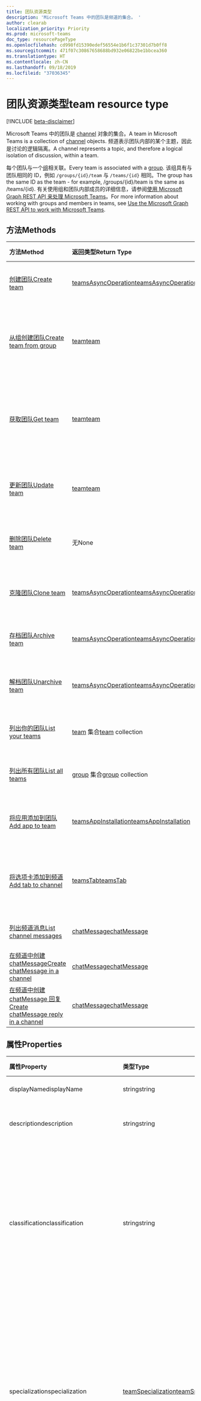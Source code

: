 ```yaml
---
title: 团队资源类型
description: 'Microsoft Teams 中的团队是频道的集合。 '
author: clearab
localization_priority: Priority
ms.prod: microsoft-teams
doc_type: resourcePageType
ms.openlocfilehash: cd998fd15390edef56554e1b6f1c37301d7b0ff8
ms.sourcegitcommit: 471f07c30867658688bd932e06822be1bbcea360
ms.translationtype: HT
ms.contentlocale: zh-CN
ms.lasthandoff: 09/18/2019
ms.locfileid: "37036345"
---
```

# <a name="team-resource-type"></a><span data-ttu-id="e5203-103">团队资源类型</span><span class="sxs-lookup"><span data-stu-id="e5203-103">team resource type</span></span>

[!INCLUDE [beta-disclaimer](../../includes/beta-disclaimer.md)]

<span data-ttu-id="e5203-104">Microsoft Teams 中的团队是 [channel](channel.md) 对象的集合。</span><span class="sxs-lookup"><span data-stu-id="e5203-104">A team in Microsoft Teams is a collection of [channel](channel.md) objects.</span></span> <span data-ttu-id="e5203-105">频道表示团队内部的某个主题，因此是讨论的逻辑隔离。</span><span class="sxs-lookup"><span data-stu-id="e5203-105">A channel represents a topic, and therefore a logical isolation of discussion, within a team.</span></span>

<span data-ttu-id="e5203-106">每个团队与一个[组](../resources/group.md)相关联。</span><span class="sxs-lookup"><span data-stu-id="e5203-106">Every team is associated with a [group](../resources/group.md).</span></span> <span data-ttu-id="e5203-107">该组具有与团队相同的 ID，例如 `/groups/{id}/team` 与 `/teams/{id}` 相同。</span><span class="sxs-lookup"><span data-stu-id="e5203-107">The group has the same ID as the team - for example, /groups/{id}/team is the same as /teams/{id}.</span></span> <span data-ttu-id="e5203-108">有关使用组和团队内部成员的详细信息，请参阅[使用 Microsoft Graph REST API 来处理 Microsoft Teams](teams-api-overview.md)。</span><span class="sxs-lookup"><span data-stu-id="e5203-108">For more information about working with groups and members in teams, see [Use the Microsoft Graph REST API to work with Microsoft Teams](teams-api-overview.md).</span></span>

## <a name="methods"></a><span data-ttu-id="e5203-109">方法</span><span class="sxs-lookup"><span data-stu-id="e5203-109">Methods</span></span>

| <span data-ttu-id="e5203-110">方法</span><span class="sxs-lookup"><span data-stu-id="e5203-110">Method</span></span>       | <span data-ttu-id="e5203-111">返回类型</span><span class="sxs-lookup"><span data-stu-id="e5203-111">Return Type</span></span>  |<span data-ttu-id="e5203-112">说明</span><span class="sxs-lookup"><span data-stu-id="e5203-112">Description</span></span>|
|:---------------|:--------|:----------|
|[<span data-ttu-id="e5203-113">创建团队</span><span class="sxs-lookup"><span data-stu-id="e5203-113">Create team</span></span>](../api/team-post.md) | [<span data-ttu-id="e5203-114">teamsAsyncOperation</span><span class="sxs-lookup"><span data-stu-id="e5203-114">teamsAsyncOperation</span></span>](teamsasyncoperation.md) | <span data-ttu-id="e5203-115">从头开始创建团队。</span><span class="sxs-lookup"><span data-stu-id="e5203-115">Create a team from scratch.</span></span> |
|[<span data-ttu-id="e5203-116">从组创建团队</span><span class="sxs-lookup"><span data-stu-id="e5203-116">Create team from group</span></span>](../api/team-put-teams.md) | [<span data-ttu-id="e5203-117">team</span><span class="sxs-lookup"><span data-stu-id="e5203-117">team</span></span>](team.md) | <span data-ttu-id="e5203-118">创建新的团队，或向现有组添加团队。</span><span class="sxs-lookup"><span data-stu-id="e5203-118">Create a new team, or add a team to an existing group.</span></span>|
|[<span data-ttu-id="e5203-119">获取团队</span><span class="sxs-lookup"><span data-stu-id="e5203-119">Get team</span></span>](../api/team-get.md) | [<span data-ttu-id="e5203-120">team</span><span class="sxs-lookup"><span data-stu-id="e5203-120">team</span></span>](team.md) | <span data-ttu-id="e5203-121">检索指定团队的属性和关系。</span><span class="sxs-lookup"><span data-stu-id="e5203-121">Retrieve the properties and relationships of the specified team.</span></span>|
|[<span data-ttu-id="e5203-122">更新团队</span><span class="sxs-lookup"><span data-stu-id="e5203-122">Update team</span></span>](../api/team-update.md) | [<span data-ttu-id="e5203-123">team</span><span class="sxs-lookup"><span data-stu-id="e5203-123">team</span></span>](team.md) |<span data-ttu-id="e5203-124">更新指定团队的属性。</span><span class="sxs-lookup"><span data-stu-id="e5203-124">Update the properties of the specified team.</span></span> |
|[<span data-ttu-id="e5203-125">删除团队</span><span class="sxs-lookup"><span data-stu-id="e5203-125">Delete team</span></span>](/graph/api/group-delete?view=graph-rest-1.0) | <span data-ttu-id="e5203-126">无</span><span class="sxs-lookup"><span data-stu-id="e5203-126">None</span></span> |<span data-ttu-id="e5203-127">删除团队及其关联的组。</span><span class="sxs-lookup"><span data-stu-id="e5203-127">Delete the team and its associated group.</span></span> |
|[<span data-ttu-id="e5203-128">克隆团队</span><span class="sxs-lookup"><span data-stu-id="e5203-128">Clone team</span></span>](../api/team-clone.md) | [<span data-ttu-id="e5203-129">teamsAsyncOperation</span><span class="sxs-lookup"><span data-stu-id="e5203-129">teamsAsyncOperation</span></span>](../resources/teamsasyncoperation.md) |<span data-ttu-id="e5203-130">复制团队及其关联的组。</span><span class="sxs-lookup"><span data-stu-id="e5203-130">Copy the team and its associated group.</span></span> |
|[<span data-ttu-id="e5203-131">存档团队</span><span class="sxs-lookup"><span data-stu-id="e5203-131">Archive team</span></span>](../api/team-archive.md) | [<span data-ttu-id="e5203-132">teamsAsyncOperation</span><span class="sxs-lookup"><span data-stu-id="e5203-132">teamsAsyncOperation</span></span>](../resources/teamsasyncoperation.md) |<span data-ttu-id="e5203-133">将团队置于只读状态。</span><span class="sxs-lookup"><span data-stu-id="e5203-133">Put the team in a read-only state.</span></span> |
|[<span data-ttu-id="e5203-134">解档团队</span><span class="sxs-lookup"><span data-stu-id="e5203-134">Unarchive team</span></span>](../api/team-unarchive.md) | [<span data-ttu-id="e5203-135">teamsAsyncOperation</span><span class="sxs-lookup"><span data-stu-id="e5203-135">teamsAsyncOperation</span></span>](../resources/teamsasyncoperation.md) |<span data-ttu-id="e5203-136">将团队还原到读写状态。</span><span class="sxs-lookup"><span data-stu-id="e5203-136">Restore the team to a read-write state.</span></span> |
|[<span data-ttu-id="e5203-137">列出你的团队</span><span class="sxs-lookup"><span data-stu-id="e5203-137">List your teams</span></span>](../api/user-list-joinedteams.md) | <span data-ttu-id="e5203-138">[team](team.md) 集合</span><span class="sxs-lookup"><span data-stu-id="e5203-138">[team](team.md) collection</span></span> | <span data-ttu-id="e5203-139">列出你属于的团队。</span><span class="sxs-lookup"><span data-stu-id="e5203-139">List the teams you are a member of.</span></span> |
|[<span data-ttu-id="e5203-140">列出所有团队</span><span class="sxs-lookup"><span data-stu-id="e5203-140">List all teams</span></span>](/graph/teams-list-all-teams) | <span data-ttu-id="e5203-141">[group](group.md) 集合</span><span class="sxs-lookup"><span data-stu-id="e5203-141">[group](group.md) collection</span></span> | <span data-ttu-id="e5203-142">列出具有团队的所有组。</span><span class="sxs-lookup"><span data-stu-id="e5203-142">List all groups that have teams.</span></span> |
|[<span data-ttu-id="e5203-143">将应用添加到团队</span><span class="sxs-lookup"><span data-stu-id="e5203-143">Add app to team</span></span>](../api/teamsappinstallation-add.md) | [<span data-ttu-id="e5203-144">teamsAppInstallation</span><span class="sxs-lookup"><span data-stu-id="e5203-144">teamsAppInstallation</span></span>](teamsappinstallation.md) | <span data-ttu-id="e5203-145">将应用添加（安装）到团队。</span><span class="sxs-lookup"><span data-stu-id="e5203-145">Adds (installs) an app to a team.</span></span>|
|[<span data-ttu-id="e5203-146">将选项卡添加到频道</span><span class="sxs-lookup"><span data-stu-id="e5203-146">Add tab to channel</span></span>](../api/teamstab-add.md) | [<span data-ttu-id="e5203-147">teamsTab</span><span class="sxs-lookup"><span data-stu-id="e5203-147">teamsTab</span></span>](../resources/teamstab.md) | <span data-ttu-id="e5203-148">将选项卡添加（安装）到团队的频道。</span><span class="sxs-lookup"><span data-stu-id="e5203-148">Adds (installs) a tab to a team's channel.</span></span>|
|[<span data-ttu-id="e5203-149">列出频道消息</span><span class="sxs-lookup"><span data-stu-id="e5203-149">List channel messages</span></span>](../api/channel-list-messages.md)  | [<span data-ttu-id="e5203-150">chatMessage</span><span class="sxs-lookup"><span data-stu-id="e5203-150">chatMessage</span></span>](../resources/chatmessage.md) | [<span data-ttu-id="e5203-151">获取频道中的消息</span><span class="sxs-lookup"><span data-stu-id="e5203-151">Get messages in a channel</span></span>](../api/channel-list-messages.md) |
|[<span data-ttu-id="e5203-152">在频道中创建 chatMessage</span><span class="sxs-lookup"><span data-stu-id="e5203-152">Create chatMessage in a channel</span></span>](../api/channel-post-messages.md)  | [<span data-ttu-id="e5203-153">chatMessage</span><span class="sxs-lookup"><span data-stu-id="e5203-153">chatMessage</span></span>](../resources/chatmessage.md) | <span data-ttu-id="e5203-154">向频道发送消息。</span><span class="sxs-lookup"><span data-stu-id="e5203-154">Send a message to a channel</span></span> |
|[<span data-ttu-id="e5203-155">在频道中创建 chatMessage 回复</span><span class="sxs-lookup"><span data-stu-id="e5203-155">Create chatMessage reply in a channel</span></span>](../api/channel-post-messagereply.md) | [<span data-ttu-id="e5203-156">chatMessage</span><span class="sxs-lookup"><span data-stu-id="e5203-156">chatMessage</span></span>](../resources/chatmessage.md) | <span data-ttu-id="e5203-157">在频道中回复消息。</span><span class="sxs-lookup"><span data-stu-id="e5203-157">Reply to a message in a channel</span></span> |

## <a name="properties"></a><span data-ttu-id="e5203-158">属性</span><span class="sxs-lookup"><span data-stu-id="e5203-158">Properties</span></span>

| <span data-ttu-id="e5203-159">属性</span><span class="sxs-lookup"><span data-stu-id="e5203-159">Property</span></span> | <span data-ttu-id="e5203-160">类型</span><span class="sxs-lookup"><span data-stu-id="e5203-160">Type</span></span> | <span data-ttu-id="e5203-161">说明</span><span class="sxs-lookup"><span data-stu-id="e5203-161">Description</span></span> |
|:---------------|:--------|:----------|
|<span data-ttu-id="e5203-162">displayName</span><span class="sxs-lookup"><span data-stu-id="e5203-162">displayName</span></span>|<span data-ttu-id="e5203-163">string</span><span class="sxs-lookup"><span data-stu-id="e5203-163">string</span></span>| <span data-ttu-id="e5203-164">团队的名称。</span><span class="sxs-lookup"><span data-stu-id="e5203-164">The name of the team.</span></span> |
|<span data-ttu-id="e5203-165">description</span><span class="sxs-lookup"><span data-stu-id="e5203-165">description</span></span>|<span data-ttu-id="e5203-166">string</span><span class="sxs-lookup"><span data-stu-id="e5203-166">string</span></span>| <span data-ttu-id="e5203-167">组的说明（可选）。</span><span class="sxs-lookup"><span data-stu-id="e5203-167">An optional description for the team.</span></span> |
|<span data-ttu-id="e5203-168">classification</span><span class="sxs-lookup"><span data-stu-id="e5203-168">classification</span></span>|<span data-ttu-id="e5203-169">string</span><span class="sxs-lookup"><span data-stu-id="e5203-169">string</span></span>| <span data-ttu-id="e5203-170">标签（可选）。</span><span class="sxs-lookup"><span data-stu-id="e5203-170">An optional label.</span></span> <span data-ttu-id="e5203-171">通常说明团队的数据或业务敏感性。</span><span class="sxs-lookup"><span data-stu-id="e5203-171">Typically describes the data or business sensitivity of the team.</span></span> <span data-ttu-id="e5203-172">必须与租户目录中的一个预配置集匹配。</span><span class="sxs-lookup"><span data-stu-id="e5203-172">Must match one of a pre-configured set in the tenant's directory.</span></span> |
|<span data-ttu-id="e5203-173">specialization</span><span class="sxs-lookup"><span data-stu-id="e5203-173">specialization</span></span>|[<span data-ttu-id="e5203-174">teamSpecialization</span><span class="sxs-lookup"><span data-stu-id="e5203-174">teamSpecialization</span></span>](teamspecialization.md)| <span data-ttu-id="e5203-175">可选。</span><span class="sxs-lookup"><span data-stu-id="e5203-175">Optional.</span></span> <span data-ttu-id="e5203-176">指示团队是否适用于特定用例。</span><span class="sxs-lookup"><span data-stu-id="e5203-176">Indicates whether the team is intended for a particular use case.</span></span>  <span data-ttu-id="e5203-177">每个团队专用化都可以访问针对其用例的独特行为和体验。</span><span class="sxs-lookup"><span data-stu-id="e5203-177">Each team specialization has access to unique behaviors and experiences targeted to its use case.</span></span> |
|<span data-ttu-id="e5203-178">visibility</span><span class="sxs-lookup"><span data-stu-id="e5203-178">visibility</span></span>|[<span data-ttu-id="e5203-179">teamVisibilityType</span><span class="sxs-lookup"><span data-stu-id="e5203-179">teamVisibilityType</span></span>](teamvisibilitytype.md)| <span data-ttu-id="e5203-180">组和团队的可见性。</span><span class="sxs-lookup"><span data-stu-id="e5203-180">The visibility of a the group and team.</span></span> <span data-ttu-id="e5203-181">默认值为 Public。</span><span class="sxs-lookup"><span data-stu-id="e5203-181">Defaults to Public.</span></span> |
|<span data-ttu-id="e5203-182">funSettings</span><span class="sxs-lookup"><span data-stu-id="e5203-182">funSettings</span></span>|[<span data-ttu-id="e5203-183">teamFunSettings</span><span class="sxs-lookup"><span data-stu-id="e5203-183">teamFunSettings</span></span>](teamfunsettings.md) |<span data-ttu-id="e5203-184">用于配置团队中 Giphy、成员和贴纸使用情况的设置。</span><span class="sxs-lookup"><span data-stu-id="e5203-184">Settings to configure use of Giphy, memes, and stickers in the team.</span></span>|
|<span data-ttu-id="e5203-185">guestSettings</span><span class="sxs-lookup"><span data-stu-id="e5203-185">guestSettings</span></span>|[<span data-ttu-id="e5203-186">teamGuestSettings</span><span class="sxs-lookup"><span data-stu-id="e5203-186">teamGuestSettings</span></span>](teamguestsettings.md) |<span data-ttu-id="e5203-187">用于配置来宾是否可以在团队中创建、更新或删除频道的设置。</span><span class="sxs-lookup"><span data-stu-id="e5203-187">Settings to configure whether guests can create, update, or delete channels in the team.</span></span>|
|<span data-ttu-id="e5203-188">internalId</span><span class="sxs-lookup"><span data-stu-id="e5203-188">internalId</span></span> | <span data-ttu-id="e5203-189">字符串</span><span class="sxs-lookup"><span data-stu-id="e5203-189">string</span></span> | <span data-ttu-id="e5203-190">已在一些位置（如审核日志/[Office 365 管理活动 API](https://docs.microsoft.com/zh-CN/office/office-365-management-api/office-365-management-activity-api-reference)）使用的团队唯一 ID。</span><span class="sxs-lookup"><span data-stu-id="e5203-190">A unique ID for the team that has been used in a few places such as the audit log/[Office 365 Management Activity API](https://docs.microsoft.com/zh-CN/office/office-365-management-api/office-365-management-activity-api-reference).</span></span> |
|<span data-ttu-id="e5203-191">isArchived</span><span class="sxs-lookup"><span data-stu-id="e5203-191">isArchived</span></span>|<span data-ttu-id="e5203-192">Boolean</span><span class="sxs-lookup"><span data-stu-id="e5203-192">Boolean</span></span>|<span data-ttu-id="e5203-193">此团队是否处于只读模式。</span><span class="sxs-lookup"><span data-stu-id="e5203-193">Whether this team is in read-only mode.</span></span> |
|<span data-ttu-id="e5203-194">memberSettings</span><span class="sxs-lookup"><span data-stu-id="e5203-194">memberSettings</span></span>|[<span data-ttu-id="e5203-195">teamMemberSettings</span><span class="sxs-lookup"><span data-stu-id="e5203-195">teamMemberSettings</span></span>](teammembersettings.md) |<span data-ttu-id="e5203-196">用于配置成员是否可以在团队中执行某些操作（例如，创建频道和添加机器人）的设置。</span><span class="sxs-lookup"><span data-stu-id="e5203-196">Settings to configure whether members can perform certain actions, for example, create channels and add bots, in the team.</span></span>|
|<span data-ttu-id="e5203-197">messagingSettings</span><span class="sxs-lookup"><span data-stu-id="e5203-197">messagingSettings</span></span>|[<span data-ttu-id="e5203-198">teamMessagingSettings</span><span class="sxs-lookup"><span data-stu-id="e5203-198">teamMessagingSettings</span></span>](teammessagingsettings.md) |<span data-ttu-id="e5203-199">用于配置团队中的消息传递和提及的设置。</span><span class="sxs-lookup"><span data-stu-id="e5203-199">Settings to configure messaging and mentions in the team.</span></span>|
|<span data-ttu-id="e5203-200">discoverySettings</span><span class="sxs-lookup"><span data-stu-id="e5203-200">discoverySettings</span></span>|[<span data-ttu-id="e5203-201">teamDiscoverySettings</span><span class="sxs-lookup"><span data-stu-id="e5203-201">teamDiscoverySettings</span></span>](teamdiscoverysettings.md) |<span data-ttu-id="e5203-202">用于让他人配置团队可发现性的设置。</span><span class="sxs-lookup"><span data-stu-id="e5203-202">Settings to configure team discoverability by others.</span></span>|
|<span data-ttu-id="e5203-203">webUrl</span><span class="sxs-lookup"><span data-stu-id="e5203-203">webUrl</span></span>|<span data-ttu-id="e5203-204">string (readonly)</span><span class="sxs-lookup"><span data-stu-id="e5203-204">string (readonly)</span></span> | <span data-ttu-id="e5203-205">用于转到 Microsoft Teams 客户端中团队的超链接。</span><span class="sxs-lookup"><span data-stu-id="e5203-205">A hyperlink that will go to the team in the Microsoft Teams client.</span></span> <span data-ttu-id="e5203-206">这是在 Microsoft Teams 客户端中右键单击团队并选择**获取团队链接**时获取的 URL。</span><span class="sxs-lookup"><span data-stu-id="e5203-206">This is the URL that you get when you right-click a team in the Microsoft Teams client and select **Get link to team**.</span></span> <span data-ttu-id="e5203-207">应将此 URL 视为不透明的 blob，而不对其进行解析。</span><span class="sxs-lookup"><span data-stu-id="e5203-207">This URL should be treated as an opaque blob, and not parsed.</span></span> |

## <a name="relationships"></a><span data-ttu-id="e5203-208">关系</span><span class="sxs-lookup"><span data-stu-id="e5203-208">Relationships</span></span>

| <span data-ttu-id="e5203-209">关系</span><span class="sxs-lookup"><span data-stu-id="e5203-209">Relationship</span></span> | <span data-ttu-id="e5203-210">类型</span><span class="sxs-lookup"><span data-stu-id="e5203-210">Type</span></span> | <span data-ttu-id="e5203-211">说明</span><span class="sxs-lookup"><span data-stu-id="e5203-211">Description</span></span> |
|:---------------|:--------|:----------|
|<span data-ttu-id="e5203-212">channels</span><span class="sxs-lookup"><span data-stu-id="e5203-212">channels</span></span>|<span data-ttu-id="e5203-213">[channel](channel.md) 集合</span><span class="sxs-lookup"><span data-stu-id="e5203-213">[channel](channel.md) collection</span></span>|<span data-ttu-id="e5203-214">与团队相关的频道和消息的集合。</span><span class="sxs-lookup"><span data-stu-id="e5203-214">The collection of channels & messages associated with the team.</span></span>|
|<span data-ttu-id="e5203-215">installedApps</span><span class="sxs-lookup"><span data-stu-id="e5203-215">installedApps</span></span>|<span data-ttu-id="e5203-216">[teamsAppInstallation](teamsappinstallation.md) 集合</span><span class="sxs-lookup"><span data-stu-id="e5203-216">[teamsAppInstallation](teamsappinstallation.md) collection</span></span>|<span data-ttu-id="e5203-217">此团队中安装的应用。</span><span class="sxs-lookup"><span data-stu-id="e5203-217">The apps installed in this team.</span></span>|
|<span data-ttu-id="e5203-218">owners</span><span class="sxs-lookup"><span data-stu-id="e5203-218">owners</span></span>|[<span data-ttu-id="e5203-219">user</span><span class="sxs-lookup"><span data-stu-id="e5203-219">user</span></span>](user.md)| <span data-ttu-id="e5203-220">此团队的所有者列表。</span><span class="sxs-lookup"><span data-stu-id="e5203-220">The list of this team's owners.</span></span> <span data-ttu-id="e5203-221">目前，在使用应用程序权限创建团队时，必须指定一个所有者。</span><span class="sxs-lookup"><span data-stu-id="e5203-221">Currently, when creating a team using application permissions, exactly one owner must be specified.</span></span> <span data-ttu-id="e5203-222">当使用用户委派的权限时，不能指定任何所有者（当前用户是所有者）。</span><span class="sxs-lookup"><span data-stu-id="e5203-222">When using user delegated permissions, no owner can be specified (the current user is the owner).</span></span> <span data-ttu-id="e5203-223">必须将所有者指定为对象 ID (GUID)，而不是 UPN。</span><span class="sxs-lookup"><span data-stu-id="e5203-223">Owner must be specified as an object ID (GUID), not a UPN.</span></span> |
|<span data-ttu-id="e5203-224">operations</span><span class="sxs-lookup"><span data-stu-id="e5203-224">operations</span></span>|<span data-ttu-id="e5203-225">[teamsAsyncOperation](teamsasyncoperation.md) 集合</span><span class="sxs-lookup"><span data-stu-id="e5203-225">[teamsAsyncOperation](teamsasyncoperation.md) collection</span></span>| <span data-ttu-id="e5203-226">在此团队中运行过或正在运行的异步操作。</span><span class="sxs-lookup"><span data-stu-id="e5203-226">The async operations that ran or are running on this team.</span></span> | 
|<span data-ttu-id="e5203-227">primaryChannel</span><span class="sxs-lookup"><span data-stu-id="e5203-227">primaryChannel</span></span>|[<span data-ttu-id="e5203-228">频道</span><span class="sxs-lookup"><span data-stu-id="e5203-228">channel</span></span>](channel.md)| <span data-ttu-id="e5203-229">团队的常规频道。</span><span class="sxs-lookup"><span data-stu-id="e5203-229">The general channel for the team.</span></span> | 
|<span data-ttu-id="e5203-230">schedule</span><span class="sxs-lookup"><span data-stu-id="e5203-230">schedule</span></span>|[<span data-ttu-id="e5203-231">日程安排</span><span class="sxs-lookup"><span data-stu-id="e5203-231">schedule</span></span>](schedule.md)| <span data-ttu-id="e5203-232">此团队的排班安排。</span><span class="sxs-lookup"><span data-stu-id="e5203-232">The schedule of shifts for this team.</span></span>|
|<span data-ttu-id="e5203-233">template</span><span class="sxs-lookup"><span data-stu-id="e5203-233">template</span></span>|[<span data-ttu-id="e5203-234">teamsTemplate</span><span class="sxs-lookup"><span data-stu-id="e5203-234">teamsTemplate</span></span>](teamstemplate.md)| <span data-ttu-id="e5203-235">创建此团队时所使用的模板。</span><span class="sxs-lookup"><span data-stu-id="e5203-235">The template this team was created from.</span></span> <span data-ttu-id="e5203-236">请参阅[可用模板](https://docs.microsoft.com/zh-CN/MicrosoftTeams/get-started-with-teams-templates)。</span><span class="sxs-lookup"><span data-stu-id="e5203-236">See [available templates](https://docs.microsoft.com/zh-CN/MicrosoftTeams/get-started-with-teams-templates).</span></span> |

## <a name="json-representation"></a><span data-ttu-id="e5203-237">JSON 表示形式</span><span class="sxs-lookup"><span data-stu-id="e5203-237">JSON representation</span></span>

<span data-ttu-id="e5203-238">下面是资源的 JSON 表示形式。</span><span class="sxs-lookup"><span data-stu-id="e5203-238">The following is a JSON representation of the resource.</span></span>

<!-- {
  "blockType": "resource",
  "@odata.type": "microsoft.graph.team",
  "baseType": "microsoft.graph.entity"
}-->

```json
{
  "guestSettings": {"@odata.type": "microsoft.graph.teamGuestSettings"},
  "memberSettings": {"@odata.type": "microsoft.graph.teamMemberSettings"},
  "messagingSettings": {"@odata.type": "microsoft.graph.teamMessagingSettings"},
  "funSettings": {"@odata.type": "microsoft.graph.teamFunSettings"},
  "discoverySettings": {"@odata.type": "microsoft.graph.teamDiscoverySettings"},
  "internalId": "string",
  "isArchived": false,
  "webUrl": "string (URL)",
  "displayName": "string",
  "description": "string",
  "classification": "string",
  "specialization": "string",
  "visibility": "string"
}

```

<!-- uuid: 8fcb5dbc-d5aa-4681-8e31-b001d5168d79
2015-10-25 14:57:30 UTC -->
<!--
{
  "type": "#page.annotation",
  "description": "team resource",
  "keywords": "",
  "section": "documentation",
  "tocPath": "",
  "suppressions": []
}
-->

## <a name="see-also"></a><span data-ttu-id="e5203-239">另请参阅</span><span class="sxs-lookup"><span data-stu-id="e5203-239">See Also</span></span>

- [<span data-ttu-id="e5203-240">创建包含团队的组</span><span class="sxs-lookup"><span data-stu-id="e5203-240">Creating a group with a team</span></span>](/graph/teams-create-group-and-team)
- [<span data-ttu-id="e5203-241">Teams API 概述</span><span class="sxs-lookup"><span data-stu-id="e5203-241">Teams API Overview</span></span>](teams-api-overview.md)
